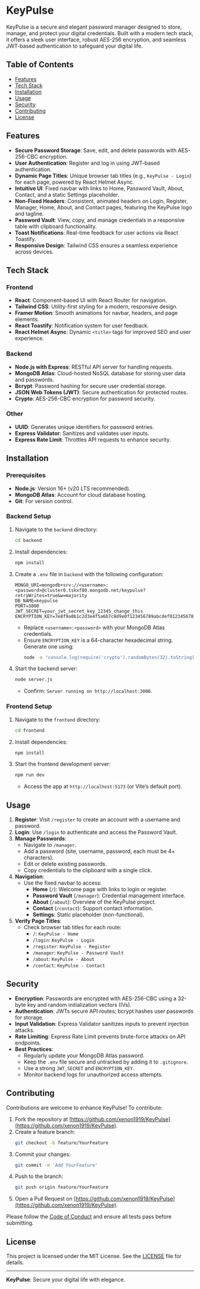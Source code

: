 # KeyPulse

KeyPulse is a secure and elegant password manager designed to store, manage, and protect your digital credentials. Built with a modern tech stack, it offers a sleek user interface, robust AES-256 encryption, and seamless JWT-based authentication to safeguard your digital life.

## Table of Contents

- [Features](#features)
- [Tech Stack](#tech-stack)
- [Installation](#installation)
- [Usage](#usage)
- [Security](#security)
- [Contributing](#contributing)
- [License](#license)

## Features

- **Secure Password Storage**: Save, edit, and delete passwords with AES-256-CBC encryption.
- **User Authentication**: Register and log in using JWT-based authentication.
- **Dynamic Page Titles**: Unique browser tab titles (e.g., `KeyPulse - Login`) for each page, powered by React Helmet Async.
- **Intuitive UI**: Fixed navbar with links to Home, Password Vault, About, Contact, and a static Settings placeholder.
- **Non-Fixed Headers**: Consistent, animated headers on Login, Register, Manager, Home, About, and Contact pages, featuring the KeyPulse logo and tagline.
- **Password Vault**: View, copy, and manage credentials in a responsive table with clipboard functionality.
- **Toast Notifications**: Real-time feedback for user actions via React Toastify.
- **Responsive Design**: Tailwind CSS ensures a seamless experience across devices.

## Tech Stack

### Frontend
- **React**: Component-based UI with React Router for navigation.
- **Tailwind CSS**: Utility-first styling for a modern, responsive design.
- **Framer Motion**: Smooth animations for navbar, headers, and page elements.
- **React Toastify**: Notification system for user feedback.
- **React Helmet Async**: Dynamic `<title>` tags for improved SEO and user experience.

### Backend
- **Node.js with Express**: RESTful API server for handling requests.
- **MongoDB Atlas**: Cloud-hosted NoSQL database for storing user data and passwords.
- **Bcrypt**: Password hashing for secure user credential storage.
- **JSON Web Tokens (JWT)**: Secure authentication for protected routes.
- **Crypto**: AES-256-CBC encryption for password security.

### Other
- **UUID**: Generates unique identifiers for password entries.
- **Express Validator**: Sanitizes and validates user inputs.
- **Express Rate Limit**: Throttles API requests to enhance security.

## Installation

### Prerequisites
- **Node.js**: Version 16+ (v20 LTS recommended).
- **MongoDB Atlas**: Account for cloud database hosting.
- **Git**: For version control.

### Backend Setup
1. Navigate to the `backend` directory:
   ```bash
   cd backend
   ```
2. Install dependencies:
   ```bash
   npm install
   ```
3. Create a `.env` file in `backend` with the following configuration:
   ```plaintext
   MONGO_URI=mongodb+srv://<username>:<password>@cluster0.tskxf80.mongodb.net/keypulse?retryWrites=true&w=majority
   DB_NAME=keypulse
   PORT=3000
   JWT_SECRET=your_jwt_secret_key_12345_change_this
   ENCRYPTION_KEY=7e8f9a0b1c2d3e4f5a6b7c8d9e0f123456789abcdef0123456789abcdef01234
   ```
   - Replace `<username>:<password>` with your MongoDB Atlas credentials.
   - Ensure `ENCRYPTION_KEY` is a 64-character hexadecimal string. Generate one using:
     ```bash
     node -e "console.log(require('crypto').randomBytes(32).toString('hex'))"
     ```
4. Start the backend server:
   ```bash
   node server.js
   ```
   - Confirm: `Server running on http://localhost:3000`.

### Frontend Setup
1. Navigate to the `frontend` directory:
   ```bash
   cd frontend
   ```
2. Install dependencies:
   ```bash
   npm install
   ```
3. Start the frontend development server:
   ```bash
   npm run dev
   ```
   - Access the app at `http://localhost:5173` (or Vite’s default port).

## Usage

1. **Register**: Visit `/register` to create an account with a username and password.
2. **Login**: Use `/login` to authenticate and access the Password Vault.
3. **Manage Passwords**:
   - Navigate to `/manager`.
   - Add a password (site, username, password; each must be 4+ characters).
   - Edit or delete existing passwords.
   - Copy credentials to the clipboard with a single click.
4. **Navigation**:
   - Use the fixed navbar to access:
     - **Home** (`/`): Welcome page with links to login or register.
     - **Password Vault** (`/manager`): Credential management interface.
     - **About** (`/about`): Overview of the KeyPulse project.
     - **Contact** (`/contact`): Support contact information.
     - **Settings**: Static placeholder (non-functional).
5. **Verify Page Titles**:
   - Check browser tab titles for each route:
     - `/`: `KeyPulse - Home`
     - `/login`: `KeyPulse - Login`
     - `/register`: `KeyPulse - Register`
     - `/manager`: `KeyPulse - Password Vault`
     - `/about`: `KeyPulse - About`
     - `/contact`: `KeyPulse - Contact`

## Security

- **Encryption**: Passwords are encrypted with AES-256-CBC using a 32-byte key and random initialization vectors (IVs).
- **Authentication**: JWTs secure API routes; bcrypt hashes user passwords for storage.
- **Input Validation**: Express Validator sanitizes inputs to prevent injection attacks.
- **Rate Limiting**: Express Rate Limit prevents brute-force attacks on API endpoints.
- **Best Practices**:
  - Regularly update your MongoDB Atlas password.
  - Keep the `.env` file secure and untracked by adding it to `.gitignore`.
  - Use a strong `JWT_SECRET` and `ENCRYPTION_KEY`.
  - Monitor backend logs for unauthorized access attempts.

## Contributing

Contributions are welcome to enhance KeyPulse! To contribute:
1. Fork the repository at [https://github.com/xenon1919/KeyPulse](https://github.com/xenon1919/KeyPulse).
2. Create a feature branch:
   ```bash
   git checkout -b feature/YourFeature
   ```
3. Commit your changes:
   ```bash
   git commit -m 'Add YourFeature'
   ```
4. Push to the branch:
   ```bash
   git push origin feature/YourFeature
   ```
5. Open a Pull Request on [https://github.com/xenon1919/KeyPulse](https://github.com/xenon1919/KeyPulse).

Please follow the [Code of Conduct](CODE_OF_CONDUCT.md) and ensure all tests pass before submitting.

## License

This project is licensed under the MIT License. See the [LICENSE](LICENSE) file for details.

---

**KeyPulse**: Secure your digital life with elegance.
